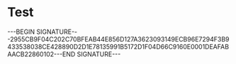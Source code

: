 # Test

---BEGIN SIGNATURE---2955CB9F04C202C70BFEAB44E856D127A3623093149ECB96E7294F3B9433538038CE428890D2D1E78135991B5172D1F04D66C9160E0001DEAFABAACB22860102---END SIGNATURE---
